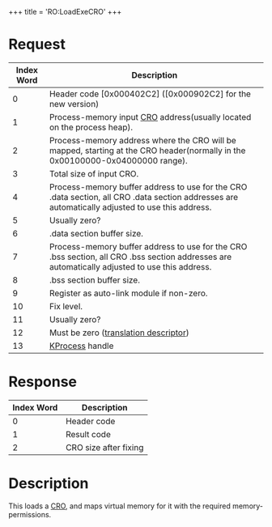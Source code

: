 +++
title = 'RO:LoadExeCRO'
+++

# Request

| Index Word | Description                                                                                                                                     |
|------------|-------------------------------------------------------------------------------------------------------------------------------------------------|
| 0          | Header code \[0x000402C2\] (\[0x000902C2\] for the new version)                                                                                 |
| 1          | Process-memory input [CRO](CRO0 "wikilink") address(usually located on the process heap).                                                       |
| 2          | Process-memory address where the CRO will be mapped, starting at the CRO header(normally in the 0x00100000-0x04000000 range).                   |
| 3          | Total size of input CRO.                                                                                                                        |
| 4          | Process-memory buffer address to use for the CRO .data section, all CRO .data section addresses are automatically adjusted to use this address. |
| 5          | Usually zero?                                                                                                                                   |
| 6          | .data section buffer size.                                                                                                                      |
| 7          | Process-memory buffer address to use for the CRO .bss section, all CRO .bss section addresses are automatically adjusted to use this address.   |
| 8          | .bss section buffer size.                                                                                                                       |
| 9          | Register as auto-link module if non-zero.                                                                                                       |
| 10         | Fix level.                                                                                                                                      |
| 11         | Usually zero?                                                                                                                                   |
| 12         | Must be zero ([translation descriptor](IPC#Message_Structure "wikilink"))                                                                       |
| 13         | [KProcess](SVC "wikilink") handle                                                                                                               |

# Response

| Index Word | Description           |
|------------|-----------------------|
| 0          | Header code           |
| 1          | Result code           |
| 2          | CRO size after fixing |

# Description

This loads a [CRO](CRO0 "wikilink"), and maps virtual memory for it with
the required memory-permissions.